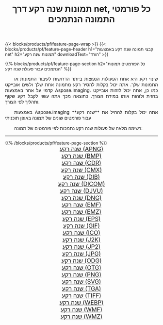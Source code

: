 ﻿---
title: תמונות שנה רקע דרך net, כל פורמטי התמונה הנתמכים 
weight: 3920
url: /he/net/change-background/ 
lang: he
langdirlevel: 2
locales: zh-hans,ja,it,ru,de,es,fr,nl,id,lt,pl,pt,vi,tr,ko,zh-hant,ar,hi,th,sv,cs,uk,he
description: באמצעות Aspose.Imaging תוכל בקלות שנה רקע תמונות באמצעות net
---

{{< blocks/products/pf/feature-page-wrap >}}
{{< blocks/products/pf/feature-page-header h1="קבצי תמונה שנה רקע באמצעות net" h2="תמונות שנה רקע" downloadText="הורד" >}}


{{% blocks/products/pf/feature-page-section  h2="כל הפורמטים  תמונות הנתמכים עבור פעולת שנה רקע" %}}
<p align="justify" style="text-indent:2em;font-size:15px;">
שינוי רקע היא אחת הפעולות הנפוצות ביותר הדרושות לעיבוד התמונות או התמונות שלך. אתה יכול בקלות להסיר רקע מתמונה אחת שלך ולשים אובייקט קדמי על אחר באמצעות Aspose.Imaging. כמו כן, אתה יכול לזהות אובייקט בחזית ולזהות אותו במידת הצורך. כתוצאה מכך אתה עשוי לקבל רקע שקוף ותהליך לפי הצורך.
</p>
<p align="justify" style="text-indent:2em;font-size:15px;">
באמצעות Aspose.Imaging אתה יכול בקלות להחיל את **שנה רקע** עבור פורמטים שונים של תמונה באופן תוכניתי
</p>
<p align="justify" style="text-indent:2em;font-size:15px;">
רשימה מלאה של פעולות שנה רקע נתמכות לפי פורמטים של תמונה:
</p>
<hr/>
{{% /blocks/products/pf/feature-page-section %}}
<div class="container-fluid productfamilypage bg-gray">
    <div class="convertypes bg-gray agp-content section">
        <div class="container">
		<div class="row other-converters" style="gap: 10px;font-size: 19px;text-align:center;">
		    <div class='col-md-2 other-converter remove-lp remove-rp'><a href="/imaging/he/net/change-background/apng/" style="padding:15px;">שנה רקע (APNG)</a></div><div class='col-md-2 other-converter remove-lp remove-rp'><a href="/imaging/he/net/change-background/bmp/" style="padding:15px;">שנה רקע (BMP)</a></div><div class='col-md-2 other-converter remove-lp remove-rp'><a href="/imaging/he/net/change-background/cdr/" style="padding:15px;">שנה רקע (CDR)</a></div><div class='col-md-2 other-converter remove-lp remove-rp'><a href="/imaging/he/net/change-background/cmx/" style="padding:15px;">שנה רקע (CMX)</a></div><div class='col-md-2 other-converter remove-lp remove-rp'><a href="/imaging/he/net/change-background/dib/" style="padding:15px;">שנה רקע (DIB)</a></div><div class='col-md-2 other-converter remove-lp remove-rp'><a href="/imaging/he/net/change-background/dicom/" style="padding:15px;">שנה רקע (DICOM)</a></div><div class='col-md-2 other-converter remove-lp remove-rp'><a href="/imaging/he/net/change-background/djvu/" style="padding:15px;">שנה רקע (DJVU)</a></div><div class='col-md-2 other-converter remove-lp remove-rp'><a href="/imaging/he/net/change-background/dng/" style="padding:15px;">שנה רקע (DNG)</a></div><div class='col-md-2 other-converter remove-lp remove-rp'><a href="/imaging/he/net/change-background/emf/" style="padding:15px;">שנה רקע (EMF)</a></div><div class='col-md-2 other-converter remove-lp remove-rp'><a href="/imaging/he/net/change-background/emz/" style="padding:15px;">שנה רקע (EMZ)</a></div><div class='col-md-2 other-converter remove-lp remove-rp'><a href="/imaging/he/net/change-background/eps/" style="padding:15px;">שנה רקע (EPS)</a></div><div class='col-md-2 other-converter remove-lp remove-rp'><a href="/imaging/he/net/change-background/gif/" style="padding:15px;">שנה רקע (GIF)</a></div><div class='col-md-2 other-converter remove-lp remove-rp'><a href="/imaging/he/net/change-background/ico/" style="padding:15px;">שנה רקע (ICO)</a></div><div class='col-md-2 other-converter remove-lp remove-rp'><a href="/imaging/he/net/change-background/j2k/" style="padding:15px;">שנה רקע (J2K)</a></div><div class='col-md-2 other-converter remove-lp remove-rp'><a href="/imaging/he/net/change-background/jp2/" style="padding:15px;">שנה רקע (JP2)</a></div><div class='col-md-2 other-converter remove-lp remove-rp'><a href="/imaging/he/net/change-background/jpg/" style="padding:15px;">שנה רקע (JPG)</a></div><div class='col-md-2 other-converter remove-lp remove-rp'><a href="/imaging/he/net/change-background/odg/" style="padding:15px;">שנה רקע (ODG)</a></div><div class='col-md-2 other-converter remove-lp remove-rp'><a href="/imaging/he/net/change-background/otg/" style="padding:15px;">שנה רקע (OTG)</a></div><div class='col-md-2 other-converter remove-lp remove-rp'><a href="/imaging/he/net/change-background/png/" style="padding:15px;">שנה רקע (PNG)</a></div><div class='col-md-2 other-converter remove-lp remove-rp'><a href="/imaging/he/net/change-background/svg/" style="padding:15px;">שנה רקע (SVG)</a></div><div class='col-md-2 other-converter remove-lp remove-rp'><a href="/imaging/he/net/change-background/tga/" style="padding:15px;">שנה רקע (TGA)</a></div><div class='col-md-2 other-converter remove-lp remove-rp'><a href="/imaging/he/net/change-background/tiff/" style="padding:15px;">שנה רקע (TIFF)</a></div><div class='col-md-2 other-converter remove-lp remove-rp'><a href="/imaging/he/net/change-background/webp/" style="padding:15px;">שנה רקע (WEBP)</a></div><div class='col-md-2 other-converter remove-lp remove-rp'><a href="/imaging/he/net/change-background/wmf/" style="padding:15px;">שנה רקע (WMF)</a></div><div class='col-md-2 other-converter remove-lp remove-rp'><a href="/imaging/he/net/change-background/wmz/" style="padding:15px;">שנה רקע (WMZ)</a></div>
                </div>
        </div>
    </div>
</div>
<br/>
